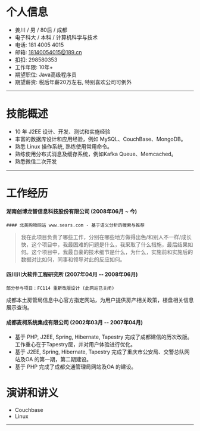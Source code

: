 # 个人信息
 - 姜川 / 男 / 80后 / 成都
 - 电子科大 / 本科 / 计算机科学与技术
 - 电话: 181 4005 4015
 - 邮箱: 18140054015@189.cn
 - 扣扣: 298580353
 - 工作年限: 10年+
 - 期望职位: Java高级程序员
 - 期望薪资: 税后年薪20万左右, 特别喜欢公司可例外

---

# 技能概述
 - 10 年 J2EE 设计、开发、测试和实施经验
 - 丰富的数据库设计和应用经验，例如 MySQL、CouchBase、MongoDB。
 - 熟悉 Linux 操作系统, 熟练使用常用命令。
 - 熟练使用分布式消息及缓存系统，例如Kafka Queue、Memcached。
 - 熟悉微信二次开发

---

# 工作经历

#### 湖南创博龙智信息科技股份有限公司 (2008年06月 ~ 今)

    #### 北美购物网站 www.sears.com - 基于语义分析的搜索与推荐

> 我在此项目负责了哪些工作，分别在哪些地方做得出色/和别人不一样/成长快，这个项目中，我最困难的问题是什么，我采取了什么措施，最后结果如何。这个项目中，我最自豪的技术细节是什么，为什么，实施前和实施后的数据对比如何，同事和领导对此的反应如何。

#### 四川川大软件工程研究所 (2007年04月 -- 2008年06月)

    部分参与项目：FC114 重新改版设计 (此网站已关闭)
成都本土房管局信息中心官方指定网站，为用户提供房产相关政策，楼盘相关信息展示查询。

#### 成都麦柯系统集成有限公司 (2002年03月 -- 2007年04月)

 - 基于 PHP, J2EE, Spring, Hibernate, Tapestry 完成了成都建信的历次改版。工作重心在于Tapestry层，并对用户体验进行优化。
 - 基于 J2EE, Spring, Hibernate, Tapestry 完成了重庆市公安局、交警总队网站及OA 的第一期，第二期建设。
 - 基于 PHP 完成了成都交通管理局网站及OA 的建设。

# 演讲和讲义
 - Couchbase
 - Linux 

---
